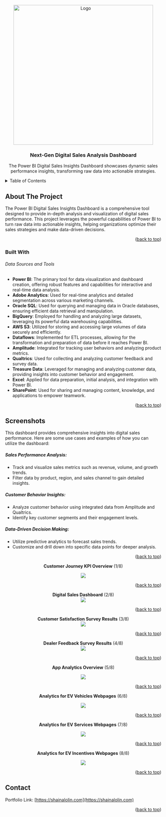 <div id="top"></div>

<!-- PROJECT LOGO -->
<br />
<div align="center">
  <a href="https://github.com/slaisha/power-bi-digital-sales">
    <img src="images/EV Sales Thumbnail.png" alt="Logo" width="450">
  </a>

<h3 align="center">Next-Gen Digital Sales Analysis Dashboard</h3>

  <p align="center">
  The Power BI Digital Sales Insights Dashboard showcases dynamic sales performance insights, transforming raw data into actionable strategies.

  </p>
</div>



<!-- TABLE OF CONTENTS -->
<details>
  <summary>Table of Contents</summary>
  <ol>
    <li><a href="#about-the-project">About The Project</a></li>
    <li><a href="#built-with">Built With</a></li>
    </li>
    <li><a href="#usage">Usage</a></li>
    <li><a href="#screenshots">Screenshots</a></li>
    <li><a href="#contact">Contact</a></li>
  </ol>
</details>



<!-- ABOUT THE PROJECT -->
## About The Project

<!-- [![Product Name Screen Shot][product-screenshot]](https://example.com) -->

The Power BI Digital Sales Insights Dashboard is a comprehensive tool designed to provide in-depth analysis and visualization of digital sales performance. This project leverages the powerful capabilities of Power BI to turn raw data into actionable insights, helping organizations optimize their sales strategies and make data-driven decisions.


<p align="right">(<a href="#top">back to top</a>)</p>



### Built With
###### Data Sources and Tools
* **Power BI**: The primary tool for data visualization and dashboard creation, offering robust features and capabilities for interactive and real-time data analysis.
* **Adobe Analytics**: Used for real-time analytics and detailed segmentation across various marketing channels.
* **Oracle SQL**: Used for querying and managing data in Oracle databases, ensuring efficient data retrieval and manipulation.
* **BigQuery**: Employed for handling and analyzing large datasets, leveraging its powerful data warehousing capabilities.
* **AWS S3**: Utilized for storing and accessing large volumes of data securely and efficiently.
* **Dataflows**: Implemented for ETL processes, allowing for the transformation and preparation of data before it reaches Power BI.
* **Amplitude**: Integrated for tracking user behaviors and analyzing product metrics.
* **Qualtrics**: Used for collecting and analyzing customer feedback and survey data.
* **Treasure Data**: Leveraged for managing and analyzing customer data, providing insights into customer behavior and engagement.
* **Excel**: Applied for data preparation, initial analysis, and integration with Power BI.
* **SharePoint**: Used for sharing and managing content, knowledge, and applications to empower teamwork.

<!-- 
* [React.js](https://reactjs.org/)
* [Vue.js](https://vuejs.org/)
* [Angular](https://angular.io/)
* [Svelte](https://svelte.dev/)
* [Laravel](https://laravel.com)
* [Bootstrap](https://getbootstrap.com)
* [JQuery](https://jquery.com) -->

<p align="right">(<a href="#top">back to top</a>)</p>



<!-- SCREENSHOTS -->
## Screenshots

This dashboard provides comprehensive insights into digital sales performance. Here are some use cases and examples of how you can utilize the dashboard:

##### Sales Performance Analysis:

- Track and visualize sales metrics such as revenue, volume, and growth trends.
- Filter data by product, region, and sales channel to gain detailed insights.

##### Customer Behavior Insights:

- Analyze customer behavior using integrated data from Amplitude and Qualtrics.
- Identify key customer segments and their engagement levels.

##### Data-Driven Decision Making:

- Utilize predictive analytics to forecast sales trends.
- Customize and drill down into specific data points for deeper analysis.
<p align="right">(<a href="#top">back to top</a>)</p>

<!-- Image Stack with GitHub Links -->
<div align="center">

<!-- Image with GitHub Link -->
<b>Customer Journey KPI Overview</b> (1/8) 

<div>
  <a href="https://github.com/slaisha/power-bi-digital-sales/blob/master/images/Saffron-Autos-01.png">
    <img src="images/Saffron-Autos-01.png" style="max-width: 100%; height: auto;">
  </a>
</div>

<p align="right">(<a href="#top">back to top</a>)</p>
<b>Digital Sales Dashboard</b>  (2/8) 

<!-- Image with GitHub Link -->
<div>
  <a href="https://github.com/slaisha/power-bi-digital-sales/blob/master/images/Saffron-Autos-02.png">
    <img src="images/Saffron-Autos-02.png" style="max-width: 100%; height: auto;">
  </a>
</div>
<p align="right">(<a href="#top">back to top</a>)</p>
<b>Customer Satisfaction Survey Results</b>  (3/8) 

<!-- Image with GitHub Link -->
<div>
  <a href="https://github.com/slaisha/power-bi-digital-sales/blob/master/images/Saffron-Autos-03.png">
    <img src="images/Saffron-Autos-03.png" style="max-width: 100%; height: auto;">
  </a>
</div>
<p align="right">(<a href="#top">back to top</a>)</p>
<b>Dealer Feedback Survey Results</b>  (4/8) 

<!-- Image with GitHub Link -->
<div>
  <a href="https://github.com/slaisha/power-bi-digital-sales/blob/master/images/Saffron-Autos-04.png">
    <img src="images/Saffron-Autos-04.png" style="max-width: 100%; height: auto;">
  </a>
</div> 
<p align="right">(<a href="#top">back to top</a>)</p>


<!-- Image with GitHub Link -->
<b>App Analytics Overview</b>  (5/8) 

<div>
  <a href="https://github.com/slaisha/power-bi-digital-sales/blob/master/images/Saffron-Autos-05.png">
    <img src="images/Saffron-Autos-05.png" style="max-width: 100%; height: auto;">
  </a>
</div>
<p align="right">(<a href="#top">back to top</a>)</p>


<!-- Image with GitHub Link -->
<b>Analytics for EV Vehicles Webpages</b>  (6/8)
<div>
  <a href="https://github.com/slaisha/power-bi-digital-sales/blob/master/images/Saffron-Autos-06.png">
    <img src="images/Saffron-Autos-06.png" style="max-width: 100%; height: auto;">
  </a>
</div>
<p align="right">(<a href="#top">back to top</a>)</p>

<!-- Image with GitHub Link -->
<b>Analytics for EV Services Webpages</b>  (7/8) 

<div>
  <a href="https://github.com/slaisha/power-bi-digital-sales/blob/master/images/Saffron-Autos-07.png">
    <img src="images/Saffron-Autos-07.png" style="max-width: 100%; height: auto;">
  </a>
</div>
<p align="right">(<a href="#top">back to top</a>)</p>

<!-- Image with GitHub Link -->
<b>Analytics for EV Incentives Webpages</b>  (8/8)
<div>
  <a href="https://github.com/slaisha/power-bi-digital-sales/blob/master/images/Saffron-Autos-08.png">
    <img src="images/Saffron-Autos-08.png" style="max-width: 100%; height: auto;">
  </a>
</div>

</div> <!-- End of Center Alignment -->
<p align="right">(<a href="#top">back to top</a>)</p>




<!-- CONTACT -->
## Contact

Portfolio Link: [https://shainalolin.com](https://shainalolin.com)

<p align="right">(<a href="#top">back to top</a>)</p>




<!-- MARKDOWN LINKS & IMAGES -->
<!-- https://www.markdownguide.org/basic-syntax/#reference-style-links -->
[contributors-shield]: https://img.shields.io/github/contributors/github_username/repo_name.svg?style=for-the-badge
[contributors-url]: https://github.com/github_username/repo_name/graphs/contributors
[forks-shield]: https://img.shields.io/github/forks/github_username/repo_name.svg?style=for-the-badge
[forks-url]: https://github.com/github_username/repo_name/network/members
[stars-shield]: https://img.shields.io/github/stars/github_username/repo_name.svg?style=for-the-badge
[stars-url]: https://github.com/github_username/repo_name/stargazers
[issues-shield]: https://img.shields.io/github/issues/github_username/repo_name.svg?style=for-the-badge
[issues-url]: https://github.com/github_username/repo_name/issues
[license-shield]: https://img.shields.io/github/license/github_username/repo_name.svg?style=for-the-badge
[license-url]: https://github.com/github_username/repo_name/blob/master/LICENSE.txt
[linkedin-shield]: https://img.shields.io/badge/-LinkedIn-black.svg?style=for-the-badge&logo=linkedin&colorB=555
[linkedin-url]: https://linkedin.com/in/linkedin_username
[product-screenshot]: images/screenshot.png
[s1-screenshot]: images/Saffron-Autos-01.png
